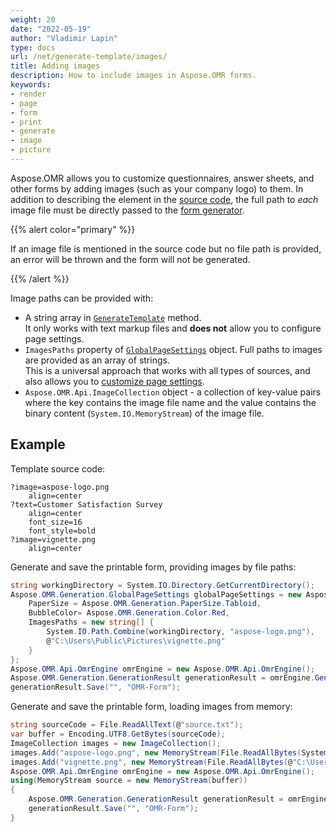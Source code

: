 ```yaml
---
weight: 20
date: "2022-05-19"
author: "Vladimir Lapin"
type: docs
url: /net/generate-template/images/
title: Adding images
description: How to include images in Aspose.OMR forms.
keywords:
- render
- page
- form
- print
- generate
- image
- picture
---
```


Aspose.OMR allows you to customize questionnaires, answer sheets, and other forms by adding images (such as your company logo) to them. In addition to describing the element in the [source code](/omr/net/design-form/), the full path to _each_ image file must be directly passed to the [form generator](/omr/net/generate-template/).

{{% alert color="primary" %}}

If an image file is mentioned in the source code but no file path is provided, an error will be thrown and the form will not be generated.

{{% /alert %}}

Image paths can be provided with:

- A string array in [`GenerateTemplate`](https://apireference.aspose.com/omr/net/aspose.omr.api.omrengine/generatetemplate/methods/5) method.  
  It only works with text markup files and **does not** allow you to configure page settings.
- `ImagesPaths` property of [`GlobalPageSettings`](https://apireference.aspose.com/omr/net/aspose.omr.generation/globalpagesettings) object. Full paths to images are provided as an array of strings.  
  This is a universal approach that works with all types of sources, and also allows you to [customize page settings](/omr/net/generate-template/page-setup/).
- `Aspose.OMR.Api.ImageCollection` object - a collection of key-value pairs where the key contains the image file name and the value contains the binary content (`System.IO.MemoryStream`) of the image file.

## Example

Template source code:

```
?image=aspose-logo.png
	align=center
?text=Customer Satisfaction Survey
	align=center
	font_size=16
	font_style=bold
?image=vignette.png
	align=center
```

Generate and save the printable form, providing images by file paths:

```csharp
string workingDirectory = System.IO.Directory.GetCurrentDirectory();
Aspose.OMR.Generation.GlobalPageSettings globalPageSettings = new Aspose.OMR.Generation.GlobalPageSettings() {
	PaperSize = Aspose.OMR.Generation.PaperSize.Tabloid,
	BubbleColor= Aspose.OMR.Generation.Color.Red,
	ImagesPaths = new string[] {
		System.IO.Path.Combine(workingDirectory, "aspose-logo.png"),
		@"C:\Users\Public\Pictures\vignette.png"
	}
};
Aspose.OMR.Api.OmrEngine omrEngine = new Aspose.OMR.Api.OmrEngine();
Aspose.OMR.Generation.GenerationResult generationResult = omrEngine.GenerateTemplate("source.txt", globalPageSettings);
generationResult.Save("", "OMR-Form");
```

Generate and save the printable form, loading images from memory:

```csharp
string sourceCode = File.ReadAllText(@"source.txt");
var buffer = Encoding.UTF8.GetBytes(sourceCode);
ImageCollection images = new ImageCollection();
images.Add("aspose-logo.png", new MemoryStream(File.ReadAllBytes(System.IO.Path.Combine(workingDirectory, "aspose-logo.png"))));
images.Add("vignette.png", new MemoryStream(File.ReadAllBytes(@"C:\Users\Public\Pictures\vignette.png")));
Aspose.OMR.Api.OmrEngine omrEngine = new Aspose.OMR.Api.OmrEngine();
using(MemoryStream source = new MemoryStream(buffer))
{
	Aspose.OMR.Generation.GenerationResult generationResult = omrEngine.GenerateTemplate(source, images);
	generationResult.Save("", "OMR-Form");
}
```
